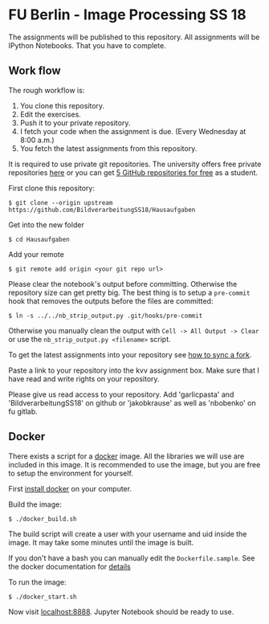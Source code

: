 # FU Berlin - Image Processing SS 18

The assignments will be published to this repository.
All assignments will be IPython Notebooks. That you have to complete.

## Work flow

The rough workflow is:
1. You clone this repository.
2. Edit the exercises.
3. Push it to your private repository.
4. I fetch your code when the assignment is due. (Every Wednesday at 8:00 a.m.)
5. You fetch the latest assignments from this repository.

It is required to use private git repositories.
The university offers free private repositories [here](https://git.imp.fu-berlin.de/)
or you can get [5 GitHub repositories for free](https://education.github.com/) as a student.

First clone this repository:

```
$ git clone --origin upstream https://github.com/BildverarbeitungSS18/Hausaufgaben
```

Get into the new folder

```
$ cd Hausaufgaben
```

Add your remote

```
$ git remote add origin <your git repo url>
```

Please clear the notebook's output before committing. Otherwise the repository
size can get pretty big.
The best thing is to setup a `pre-commit` hook that removes the outputs before
the files are committed:

```
$ ln -s ../../nb_strip_output.py .git/hooks/pre-commit
```

Otherwise you manually clean the output with `Cell -> All Output -> Clear` or
use the `nb_strip_output.py <filename>` script.

To get the latest assignments into your repository see [how to sync a fork](https://help.github.com/articles/syncing-a-fork/).

Paste a link to your repository into the kvv assignment box.
Make sure that I have read and write rights on your repository.

Please give us read access to your repository. Add 'garlicpasta' and 'BildverarbeitungSS18' on github
or 'jakobkrause' as well as 'nbobenko' on fu gitlab.

## Docker

There exists a script for a [docker](https://www.docker.com/) image.
All the libraries we will use are included in this image.
It is recommended to use the image, but you are free to setup the environment
for yourself.

First [install docker](https://docs.docker.com/engine/installation/) on your computer.

Build the image:

```
$ ./docker_build.sh
```
The build script will create a user with your username and uid inside the image.
It may take some minutes until the image is built.

If you don't have a bash you can manually edit the `Dockerfile.sample`.
See the docker documentation for [details](https://docs.docker.com/)

To run the image:

```
$ ./docker_start.sh
```

Now visit [localhost:8888](http://localhost:8888). Jupyter Notebook
should be ready to use.
